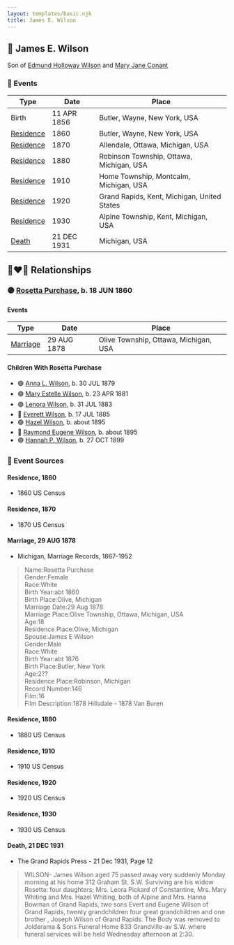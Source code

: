 ```yaml
---
layout: templates/basic.njk
title: James E. Wilson
---
```

## 🔵 James E. Wilson

Son of [Edmund Holloway Wilson](/people/6/67777324) and [Mary Jane Conant](/people/2/27722232)

### 📆 Events

Type | Date | Place
------ | ------ | ------
Birth | 11 APR 1856 | Butler, Wayne, New York, USA
[Residence](#event-0ad0b7eb-d231-45ae-b6e9-8ca7b9f43377) | 1860 | Butler, Wayne, New York, USA
[Residence](#event-629344a7-fddd-45c3-b79b-6129b3d08b02) | 1870 | Allendale, Ottawa, Michigan, USA
[Residence](#event-703721d2-fe87-453f-a7cb-f560466951fa) | 1880 | Robinson Township, Ottawa, Michigan, USA
[Residence](#event-40a6f066-8d11-4fe7-9e91-e4b658a4872e) | 1910 | Home Township, Montcalm, Michigan, USA
[Residence](#event-5e7c5add-5b0c-4e4d-9f77-42ae315935fa) | 1920 | Grand Rapids, Kent, Michigan, United States
[Residence](#event-e9666072-e4d8-4f0b-84d2-dace26f6dcd4) | 1930 | Alpine Township, Kent, Michigan, USA
[Death](#event-59587e9f-3937-4e6b-bc2a-c686ec932877) | 21 DEC 1931 | Michigan, USA

## 👩‍❤️‍👨 Relationships

### 🟣 [Rosetta Purchase](/people/2/27770192), b. 18 JUN 1860

#### Events

Type | Date | Place
------ | ------ | ------
[Marriage](#event-ecb5948b-1841-4e68-8b56-a36a8986cbc9) | 29 AUG 1878 | Olive Township, Ottawa, Michigan, USA
#### Children With Rosetta Purchase
* 🟣 [Anna L. Wilson](/people/7/73378674), b. 30 JUL 1879
* 🟣 [Mary Estelle Wilson](/people/4/46787428), b. 23 APR 1881
* 🟣 [Lenora Wilson](/people/4/43167007), b. 31 JUL 1883
* 🔵 [Everett Wilson](/people/5/5482456), b. 17 JUL 1885
* 🟣 [Hazel Wilson](/people/2/23514264), b. about 1895
* 🔵 [Raymond Eugene Wilson](/people/8/81165742), b. about 1895
* 🟣 [Hannah P. Wilson](/people/2/21937522), b. 27 OCT 1899
### 📰 Event Sources

#### <a id="event-0ad0b7eb-d231-45ae-b6e9-8ca7b9f43377"></a> Residence, 1860
* 1860 US Census

#### <a id="event-629344a7-fddd-45c3-b79b-6129b3d08b02"></a> Residence, 1870
* 1870 US Census

#### <a id="event-ecb5948b-1841-4e68-8b56-a36a8986cbc9"></a> Marriage, 29 AUG 1878
* Michigan, Marriage Records, 1867-1952
>   
  > Name:Rosetta Purchase  
  > Gender:Female  
  > Race:White  
  > Birth Year:abt 1860  
  > Birth Place:Olive, Michigan  
  > Marriage Date:29 Aug 1878  
  > Marriage Place:Olive Township, Ottawa, Michigan, USA  
  > Age:18  
  > Residence Place:Olive, Michigan  
  > Spouse:James E Wilson  
  > Gender:Male  
  > Race:White  
  > Birth Year:abt 1876  
  > Birth Place:Butler, New York  
  > Age:2??  
  > Residence Place:Robinson, Michigan  
  > Record Number:146  
  > Film:16  
  > Film Description:1878 Hillsdale - 1878 Van Buren

#### <a id="event-703721d2-fe87-453f-a7cb-f560466951fa"></a> Residence, 1880
* 1880 US Census

#### <a id="event-40a6f066-8d11-4fe7-9e91-e4b658a4872e"></a> Residence, 1910
* 1910 US Census

#### <a id="event-5e7c5add-5b0c-4e4d-9f77-42ae315935fa"></a> Residence, 1920
* 1920 US Census

#### <a id="event-e9666072-e4d8-4f0b-84d2-dace26f6dcd4"></a> Residence, 1930
* 1930 US Census

#### <a id="event-59587e9f-3937-4e6b-bc2a-c686ec932877"></a> Death, 21 DEC 1931
* The Grand Rapids Press  - 21 Dec 1931, Page 12
>   
  > WILSON- James Wilson aged 75 passed away very suddenly Monday morning at his home 312 Graham St. S.W. Surviving are his widow Rosetta: four daughters; Mrs. Leora Pickard of Constantine, Mrs. Mary Whiting and Mrs. Hazel Whiting, both of Alpine and Mrs. Hanna Bowman of Grand Rapids, two sons Evert and Eugene Wilson of Grand Rapids, twenty grandchildren four great grandchildren and one brother , Joseph Wilson of Grand Rapids. The Body was removed to Jolderama & Sons Funeral Home 833 Grandville-av S.W. where funeral services will be held Wednesday afternoon at 2:30.